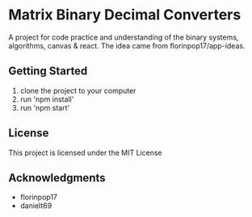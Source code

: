 # Matrix Binary Decimal Converters

A project for code practice and understanding of the binary systems, algorithms, canvas & react. The idea came from florinpop17/app-ideas.

## Getting Started

1) clone the project to your computer
2) run 'npm install'
3) run 'npm start'

## License

This project is licensed under the MIT License

## Acknowledgments

* florinpop17
* danielt69
